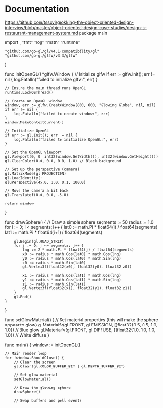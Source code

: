 # Documentation


https://github.com/tssovi/grokking-the-object-oriented-design-interview/blob/master/object-oriented-design-case-studies/design-a-restaurant-management-system.md
  package main

import (
	"fmt"
	"log"
	"math"
	"runtime"

	"github.com/go-gl/gl/v4.1-compatibility/gl"
	"github.com/go-gl/glfw/v3.3/glfw"
)

func initOpenGL() *glfw.Window {
	// Initialize glfw
	if err := glfw.Init(); err != nil {
		log.Fatalln("failed to initialize glfw:", err)
	}

	// Ensure the main thread runs OpenGL
	runtime.LockOSThread()

	// Create an OpenGL window
	window, err := glfw.CreateWindow(800, 600, "Glowing Globe", nil, nil)
	if err != nil {
		log.Fatalln("failed to create window:", err)
	}
	window.MakeContextCurrent()

	// Initialize OpenGL
	if err := gl.Init(); err != nil {
		log.Fatalln("failed to initialize OpenGL:", err)
	}

	// Set the OpenGL viewport
	gl.Viewport(0, 0, int32(window.GetWidth()), int32(window.GetHeight()))
	gl.ClearColor(0.0, 0.0, 0.0, 1.0) // Black background

	// Set up the perspective (camera)
	gl.MatrixMode(gl.PROJECTION)
	gl.LoadIdentity()
	gluPerspective(45.0, 1.0, 0.1, 100.0)

	// Move the camera a bit back
	gl.Translatef(0.0, 0.0, -5.0)

	return window
}

func drawSphere() {
	// Draw a simple sphere
	segments := 50
	radius := 1.0
	for i := 0; i < segments; i++ {
		lat0 := math.Pi * float64(i) / float64(segments)
		lat1 := math.Pi * float64(i+1) / float64(segments)

		gl.Begin(gl.QUAD_STRIP)
		for j := 0; j <= segments; j++ {
			lng := 2 * math.Pi * float64(j) / float64(segments)
			x0 := radius * math.Cos(lat0) * math.Cos(lng)
			y0 := radius * math.Cos(lat0) * math.Sin(lng)
			z0 := radius * math.Sin(lat0)
			gl.Vertex3f(float32(x0), float32(y0), float32(z0))

			x1 := radius * math.Cos(lat1) * math.Cos(lng)
			y1 := radius * math.Cos(lat1) * math.Sin(lng)
			z1 := radius * math.Sin(lat1)
			gl.Vertex3f(float32(x1), float32(y1), float32(z1))
		}
		gl.End()
	}
}

func setGlowMaterial() {
	// Set material properties (this will make the sphere appear to glow)
	gl.Materialfv(gl.FRONT, gl.EMISSION, []float32{0.5, 0.5, 1.0, 1.0}) // Blue glow
	gl.Materialfv(gl.FRONT, gl.DIFFUSE, []float32{1.0, 1.0, 1.0, 1.0})  // White diffuse
}

func main() {
	window := initOpenGL()

	// Main render loop
	for !window.ShouldClose() {
		// Clear the screen
		gl.Clear(gl.COLOR_BUFFER_BIT | gl.DEPTH_BUFFER_BIT)

		// Set glow material
		setGlowMaterial()

		// Draw the glowing sphere
		drawSphere()

		// Swap buffers and poll events
	

